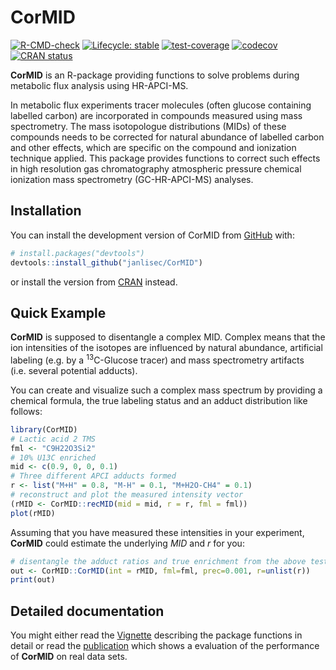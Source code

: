 
<!-- README.md is generated from README.Rmd. Please edit that file -->

# CorMID

<!-- badges: start -->

[![R-CMD-check](https://github.com/janlisec/CorMID/actions/workflows/R-CMD-check.yaml/badge.svg)](https://github.com/janlisec/CorMID/actions/workflows/R-CMD-check.yaml)
[![Lifecycle:
stable](https://img.shields.io/badge/lifecycle-stable-brightgreen.svg)](https://lifecycle.r-lib.org/articles/stages.html#stable)
[![test-coverage](https://github.com/janlisec/CorMID/actions/workflows/test-coverage.yaml/badge.svg)](https://github.com/janlisec/CorMID/actions/workflows/test-coverage.yaml)
[![codecov](https://codecov.io/gh/janlisec/CorMID/branch/main/graph/badge.svg?token=NSY6DITZVH)](https://app.codecov.io/gh/janlisec/CorMID)
[![CRAN
status](https://www.r-pkg.org/badges/version/CorMID)](https://CRAN.R-project.org/package=CorMID)
<!-- badges: end -->

**CorMID** is an R-package providing functions to solve problems during
metabolic flux analysis using HR-APCI-MS.

In metabolic flux experiments tracer molecules (often glucose containing
labelled carbon) are incorporated in compounds measured using mass
spectrometry. The mass isotopologue distributions (MIDs) of these
compounds needs to be corrected for natural abundance of labelled carbon
and other effects, which are specific on the compound and ionization
technique applied. This package provides functions to correct such
effects in high resolution gas chromatography atmospheric pressure
chemical ionization mass spectrometry (GC-HR-APCI-MS) analyses.

## Installation

You can install the development version of CorMID from
[GitHub](https://github.com/) with:

``` r
# install.packages("devtools")
devtools::install_github("janlisec/CorMID")
```

or install the version from
[CRAN](https://cran.r-project.org/package=CorMID) instead.

## Quick Example

**CorMID** is supposed to disentangle a complex MID. Complex means that
the ion intensities of the isotopes are influenced by natural abundance,
artificial labeling (e.g. by a <sup>13</sup>C-Glucose tracer) and mass
spectrometry artifacts (i.e. several potential adducts).

You can create and visualize such a complex mass spectrum by providing a
chemical formula, the true labeling status and an adduct distribution
like follows:

``` r
library(CorMID)
# Lactic acid 2 TMS
fml <- "C9H22O3Si2"
# 10% U13C enriched
mid <- c(0.9, 0, 0, 0.1)
# Three different APCI adducts formed
r <- list("M+H" = 0.8, "M-H" = 0.1, "M+H2O-CH4" = 0.1)
# reconstruct and plot the measured intensity vector
(rMID <- CorMID::recMID(mid = mid, r = r, fml = fml))
plot(rMID)
```

Assuming that you have measured these intensities in your experiment,
**CorMID** could estimate the underlying *MID* and *r* for you:

``` r
# disentangle the adduct ratios and true enrichment from the above test data
out <- CorMID::CorMID(int = rMID, fml=fml, prec=0.001, r=unlist(r))
print(out)
```

## Detailed documentation

You might either read the
[Vignette](https://cran.r-project.org/package=CorMID/vignettes/CorMID.html)
describing the package functions in detail or read the
[publication](https://doi.org/10.3390/metabo12050408) which shows a
evaluation of the performance of **CorMID** on real data sets.
